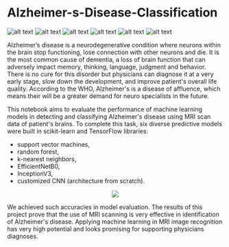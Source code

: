 # Alzheimer-s-Disease-Classification
![ alt text ](https://img.shields.io/badge/license-MIT-green?style=&logo=)
![ alt text ](https://img.shields.io/badge/-Jupyter-F37626?logo=Jupyter&logoColor=white)
![ alt text ](https://img.shields.io/badge/-numpy-013243?logo=Numpy&logoColor=white)
![ alt text ](https://img.shields.io/badge/-TensorFlow-FF6F00?logo=TensorFlow&logoColor=white)
![ alt text ](https://img.shields.io/badge/-Keras-D00000?logo=Keras&logoColor=white)
![ alt text ](https://img.shields.io/badge/-scikit--learn-F7931E?logo=scikitlearn&logoColor=white)

Alzheimer’s disease is a neurodegenerative condition where neurons within the brain stop functioning, lose connection with other neurons and die. It is the most common cause of dementia, a loss of brain function that can adversely impact memory, thinking, language, judgment and behavior. There is no cure for this disorder but physicians can diagnose it at a very early stage, slow down the development, and improve patient's overall life quality. According to the WHO, Alzheimer's is a disease of affluence, which means their will be a greater demand for neuro specialists in the future.

This notebook aims to evaluate the performance of machine learning models in detecting and classifying Alzheimer's disease using MRI scan data of patient's brains. To complete this task, six diverse predictive models were built in scikit-learn and TensorFlow libraries:
* support vector machines,
* random forest,
* k-nearest neighbors,
* EfficientNetB0,
* InceptionV3,
* customized CNN (architecture from scratch).

<p align='center'>
<img src='https://github.com/msikorski93/Alzheimer-s-Disease-Classification/assets/45270023/979ccd8c-93dc-45ef-991a-0949943a4733'/>
</p>

We achieved such accuracies in model evaluation. The results of this project prove that the use of MRI scanning is very effective in identification of Alzheimer's disease. Applying machine learning in MRI image recognition has very high potential and looks promising for supporting physicians diagnoses.
